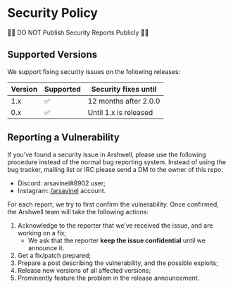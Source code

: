 # Security Policy

:face_with_spiral_eyes:	DO NOT Publish Security Reports Publicly :face_with_spiral_eyes:

## Supported Versions

We support fixing security issues on the following releases:

| Version | Supported          | Security fixes until
| ------- | ------------------ | --------------------
| 1.x     | :white_check_mark: | 12 months after 2.0.0
| 0.x     | :white_check_mark: | Until 1.x is released

## Reporting a Vulnerability

If you’ve found a security issue in Arshwell, please use the following procedure
instead of the normal bug reporting system. Instead of using the bug tracker,
mailing list or IRC please send a DM to the owner of this repo:
- Discord: arsavinel#8902 user;
- Instagram: [/arsavinel](https://www.instagram.com/arsavinel/) account.

For each report, we try to first confirm the vulnerability. Once confirmed,
the Arshwell team will take the following actions:

1. Acknowledge to the reporter that we’ve received the issue, and are
   working on a fix;
   - We ask that the reporter **keep the issue confidential** until we announce it.
2. Get a fix/patch prepared;
3. Prepare a post describing the vulnerability, and the possible exploits;
4. Release new versions of all affected versions;
5. Prominently feature the problem in the release announcement.
